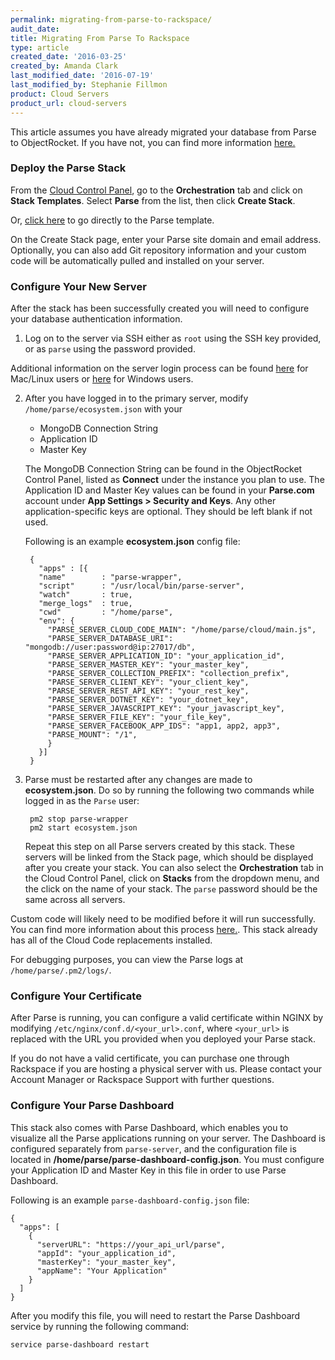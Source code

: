 ```yaml
---
permalink: migrating-from-parse-to-rackspace/
audit_date: 
title: Migrating From Parse To Rackspace
type: article
created_date: '2016-03-25'
created_by: Amanda Clark
last_modified_date: '2016-07-19'
last_modified_by: Stephanie Fillmon 
product: Cloud Servers
product_url: cloud-servers
---
```


This article assumes you have already migrated your database from Parse to ObjectRocket. If you have not, you can find more information [here.](https://objectrocket.com/parse)

### Deploy the Parse Stack

From the [Cloud Control Panel](https://mycloud.rackspace.com), go to the **Orchestration** tab and click on **Stack Templates**. Select **Parse** from the list, then click **Create Stack**.

Or, [click here](https://mycloud.rackspace.com/cloud/servers#templates/orchestrationTemplates,cloudOrchestrationTemplates/parse/rackspace) to go directly to the Parse template.

On the Create Stack page, enter your Parse site domain and email address. Optionally, you can also add Git repository information and your custom code will be automatically pulled and installed on your server.  

### Configure Your New Server

After the stack has been successfully created you will need to configure your database authentication information.

1. Log on to the server via SSH either as `root` using the SSH key provided, or as `parse` using the password provided.

  Additional information on the server login process can be found [here](how-to/connecting-to-linux-from-mac-os-x-by-using-terminal) for Mac/Linux users or [here](how-to/connecting-to-linux-from-windows-by-using-putty) for Windows users.

2. After you have logged in to the primary server, modify `/home/parse/ecosystem.json` with your
   - MongoDB Connection String
   - Application ID
   - Master Key

   The MongoDB Connection String can be found in the ObjectRocket Control Panel, listed as **Connect** under the instance you plan to use. The Application ID and Master Key values can be found in your **Parse.com** account under **App Settings > Security and Keys**.  Any other application-specific keys are optional. They should be left blank if not used.  

   Following is an example **ecosystem.json** config file:  

	    {
		  "apps" : [{
          "name"        : "parse-wrapper",
          "script"      : "/usr/local/bin/parse-server",
          "watch"       : true,
          "merge_logs"  : true,
          "cwd"         : "/home/parse",
          "env": {
            "PARSE_SERVER_CLOUD_CODE_MAIN": "/home/parse/cloud/main.js",
            "PARSE_SERVER_DATABASE_URI": "mongodb://user:password@ip:27017/db",
            "PARSE_SERVER_APPLICATION_ID": "your_application_id",
            "PARSE_SERVER_MASTER_KEY": "your_master_key",
            "PARSE_SERVER_COLLECTION_PREFIX": "collection_prefix",
            "PARSE_SERVER_CLIENT_KEY": "your_client_key",
            "PARSE_SERVER_REST_API_KEY": "your_rest_key",
            "PARSE_SERVER_DOTNET_KEY": "your_dotnet_key",
            "PARSE_SERVER_JAVASCRIPT_KEY": "your_javascript_key",
            "PARSE_SERVER_FILE_KEY": "your_file_key",
            "PARSE_SERVER_FACEBOOK_APP_IDS": "app1, app2, app3",
            "PARSE_MOUNT": "/1",
            }
          }]
        }

3. Parse must be restarted after any changes are made to **ecosystem.json**.  Do so by running the following two commands while logged in as the `Parse` user:

	    pm2 stop parse-wrapper
	    pm2 start ecosystem.json

   Repeat this step on all Parse servers created by this stack. These servers will be linked from the Stack page, which should be displayed after you create your stack. You can also select the **Orchestration** tab in the Cloud Control Panel, click on **Stacks** from the dropdown menu, and the click on the name of your stack. The `parse` password should be the same across all servers.

Custom code will likely need to be modified before it will run successfully. You can find more information about this process [here.](https://github.com/ParsePlatform/parse-server/wiki/Migrating-an-Existing-Parse-App#3-cloud-code). This stack already has all of the Cloud Code replacements installed.  

For debugging purposes, you can view the Parse logs at `/home/parse/.pm2/logs/`.

### Configure Your Certificate

After Parse is running, you can configure a valid certificate within NGINX by modifying `/etc/nginx/conf.d/<your_url>.conf`, where `<your_url>` is replaced with the URL you provided when you deployed your Parse stack.

If you do not have a valid certificate, you can purchase one through Rackspace if you are hosting a physical server with us. Please contact your Account Manager or Rackspace Support with further questions.

### Configure Your Parse Dashboard

This stack also comes with Parse Dashboard, which enables you to visualize all the Parse applications running on your server. The Dashboard is configured separately from `parse-server`, and the configuration file is located in **/home/parse/parse-dashboard-config.json**. You must configure your Application ID and Master Key in this file in order to use Parse Dashboard.  

Following is an example `parse-dashboard-config.json` file:

    {
      "apps": [
        {
          "serverURL": "https://your_api_url/parse",
          "appId": "your_application_id",
          "masterKey": "your_master_key",
          "appName": "Your Application"
        }
      ]
    }

After you modify this file, you will need to restart the Parse Dashboard service by running the following command:

    service parse-dashboard restart

